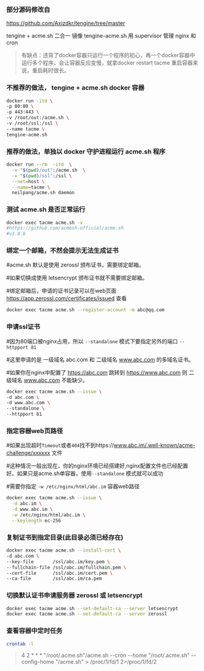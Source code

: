 ### 部分源码修改自
https://github.com/Axizdkr/tengine/tree/master

tengine + acme.sh 二合一 镜像 tengine-acme.sh
用 supervisor 管理 nginx 和 cron

> 有缺点：违背了docker容器只运行一个程序的初心，再一个docker容器中运行多个程序，会让容器反应变慢，就拿docker restart tacme 重启容器来说，重启耗时很长。

### 不推荐的做法， tengine + acme.sh docker 容器
```sh
docker run -itd \
-p 80:80 \
-p 443:443 \
-v /root/out:/acme.sh \
-v /root/ssl:/ssl \
--name tacme \
tengine-acme.sh
```

### 推荐的做法，单独以 docker 守护进程运行 acme.sh 程序
```sh
docker run --rm  -itd  \
  -v "$(pwd)/out":/acme.sh  \
  -v "$(pwd)/ssl":/ssl \
  --net=host \
  --name=tacme \
  neilpang/acme.sh daemon
```

### 测试 acme.sh 是否正常运行
```sh
docker exec tacme acme.sh -v
#https://github.com/acmesh-official/acme.sh
#v3.0.8
```

### 绑定一个邮箱，不然会提示无法生成证书
#acme.sh 默认是使用 zerossl 颁布证书，需要绑定邮箱。

#如果切换成使用 letsencrypt 颁布证书就不需要绑定邮箱。

#绑定邮箱后，申请的证书记录可以在web页面 https://app.zerossl.com/certificates/issued 查看
```sh
docker exec tacme acme.sh --register-account -m abc@qq.com
```

### 申请ssl证书
#因为80端口被nginx占用，所以 `--standalone` 模式下要指定另外的端口 `--httpport 81`

#这里申请的是 一级域名 abc.com 和 二级域名 www.abc.com 的多域名证书。

#如果你在nginx中配置了 https://abc.com 跳转到 https://www.abc.com 则 二级域名 www.abc.com 不能缺少。
```sh
docker exec tacme acme.sh --issue \
-d abc.com \
-d www.abc.com \
--standalone \
--httpport 81
```

### 指定容器web页路径
#如果出现超时`Timeout`或者`404`找不到https://www.abc.im/.well-known/acme-challenge/xxxxxx 文件

#这种情况一般出现在，你的nginx环境已经搭建好,nginx配置文件也已经配置好。如果只是acme.sh单容器，使用`--standalone` 模式就可以成功

#需要你指定 `-w /etc/nginx/html/abc.im` 容器web路径
```sh
docker exec tacme acme.sh --issue \
  -d abc.im \
  -d www.abc.im \
  -w /etc/nginx/html/abc.im \
  --keylength ec-256
```

### 复制证书到指定目录(此目录必须已经存在)
```sh
docker exec tacme acme.sh --install-cert \
-d abc.com \
--key-file       /ssl/abc.im/key.pem \
--fullchain-file /ssl/abc.im/fullchain.pem \
--cert-file      /ssl/abc.im/cert.pem \
--ca-file        /ssl/abc.im/ca.pem
```

### 切换默认证书申请服务器 zerossl 或 letsencrypt
```sh
docker exec tacme acme.sh --set-default-ca --server letsencrypt
docker exec tacme acme.sh --set-default-ca --server zerossl
```

### 查看容器中定时任务
```sh
crontab -l
```
> 4 2 * * * "/root/.acme.sh"/acme.sh --cron --home "/root/.acme.sh" --config-home "/acme.sh" > /proc/1/fd/1 2>/proc/1/fd/2
